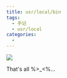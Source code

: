 ```yaml
---
title: usr/local/bin
tags:
  - 手记
  - usr/local
categories:
  -
---
```


![](/images/2017/usr-local-app.png)

That's all %>_<%...

